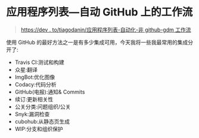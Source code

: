# 应用程序列表—自动 GitHub 上的工作流

> [https://dev . to/tiagodanin/应用程序列表-自动化-非 github-gdm 工作流](https://dev.to/tiagodanin/lista-de-apps-automatizando-fluxo-de-trabalho-no-github-gdm)

使用 GitHub 的最好方法之一是有多少集成可用，今天我将一些我最常用的集成分开了:

*   Travis CI:测试和构建
*   众星:翻译
*   ImgBot:优化图像
*   Codacy:代码分析
*   GitHub(电报):通知& Commits
*   续订:更新相关性
*   公关分类:问题组织/公关
*   Snyk:漏洞检查
*   cubohub:从静态页生成
*   WIP:分支和组织保护